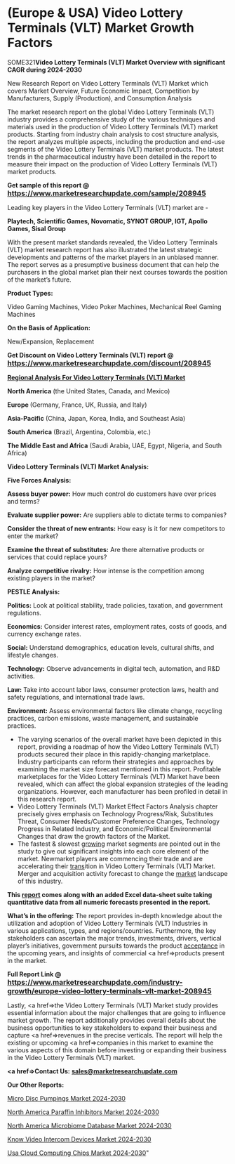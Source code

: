 # (Europe & USA) Video Lottery Terminals (VLT) Market Growth Factors

SOME321<strong>Video Lottery Terminals (VLT) Market Overview with significant CAGR during 2024-2030</strong>

New Research Report on Video Lottery Terminals (VLT) Market which covers Market Overview, Future Economic Impact, Competition by Manufacturers, Supply (Production), and Consumption Analysis

The market research report on the global Video Lottery Terminals (VLT) industry provides a comprehensive study of the various techniques and materials used in the production of Video Lottery Terminals (VLT) market products. Starting from industry chain analysis to cost structure analysis, the report analyzes multiple aspects, including the production and end-use segments of the Video Lottery Terminals (VLT) market products. The latest trends in the pharmaceutical industry have been detailed in the report to measure their impact on the production of Video Lottery Terminals (VLT) market products.

<strong>Get sample of this report @ <a href=https://www.marketresearchupdate.com/sample/208945><font size=3 color=#0000ff>https://www.marketresearchupdate.com/sample/208945</font></a></strong>

Leading key players in the Video Lottery Terminals (VLT) market are -

<strong>Playtech, Scientific Games, Novomatic, SYNOT GROUP, IGT, Apollo Games, Sisal Group</strong>

With the present market standards revealed, the Video Lottery Terminals (VLT) market research report has also illustrated the latest strategic developments and patterns of the market players in an unbiased manner. The report serves as a presumptive business document that can help the purchasers in the global market plan their next courses towards the position of the market’s future.

<strong>Product Types:</strong>

Video Gaming Machines, Video Poker Machines, Mechanical Reel Gaming Machines

<strong>On the Basis of Application:</strong>

New/Expansion, Replacement

<strong>Get Discount on Video Lottery Terminals (VLT) report @ <a href=https://www.marketresearchupdate.com/discount/208945><font size=3 color=#0000ff>https://www.marketresearchupdate.com/discount/208945</font></a></strong>

<strong><u><b>Regional Analysis For Video Lottery Terminals (VLT) Market</b></u></strong>

<strong><b>North America</b></strong> (the United States, Canada, and Mexico)

<strong><b>Europe </b></strong>(Germany, France, UK, Russia, and Italy)

<strong><b>Asia-Pacific</b></strong> (China, Japan, Korea, India, and Southeast Asia)

<strong><b>South America</b></strong> (Brazil, Argentina, Colombia, etc.)

<strong><b>The Middle East and Africa</b></strong> (Saudi Arabia, UAE, Egypt, Nigeria, and South Africa)

<strong>Video Lottery Terminals (VLT) Market Analysis:</strong>

<strong>Five Forces Analysis:</strong>

<strong>Assess buyer power:</strong> How much control do customers have over prices and terms?

<strong>Evaluate supplier power:</strong> Are suppliers able to dictate terms to companies?

<strong>Consider the threat of new entrants:</strong> How easy is it for new competitors to enter the market?

<strong>Examine the threat of substitutes:</strong> Are there alternative products or services that could replace yours?

<strong>Analyze competitive rivalry:</strong> How intense is the competition among existing players in the market?

<strong>PESTLE Analysis:</strong>

<strong>Politics:</strong> Look at political stability, trade policies, taxation, and government regulations.

<strong>Economics:</strong> Consider interest rates, employment rates, costs of goods, and currency exchange rates.

<strong>Social:</strong> Understand demographics, education levels, cultural shifts, and lifestyle changes.

<strong>Technology:</strong> Observe advancements in digital tech, automation, and R&D activities.

<strong>Law:</strong> Take into account labor laws, consumer protection laws, health and safety regulations, and international trade laws.

<strong>Environment:</strong> Assess environmental factors like climate change, recycling practices, carbon emissions, waste management, and sustainable practices.

<ul>
  <li>The varying scenarios of the overall market have been depicted in this report, providing a roadmap of how the Video Lottery Terminals (VLT) products secured their place in this rapidly-changing marketplace. Industry participants can reform their strategies and approaches by examining the market size forecast mentioned in this report. Profitable marketplaces for the Video Lottery Terminals (VLT) Market have been revealed, which can affect the global expansion strategies of the leading organizations. However, each manufacturer has been profiled in detail in this research report.</li>
  <li>Video Lottery Terminals (VLT) Market Effect Factors Analysis chapter precisely gives emphasis on Technology Progress/Risk, Substitutes Threat, Consumer Needs/Customer Preference Changes, Technology Progress in Related Industry, and Economic/Political Environmental Changes that draw the growth factors of the Market.</li>
  <li>The fastest &amp; slowest <a href=ASDF991299>growing</a> market segments are pointed out in the study to give out significant insights into each core element of the market. Newmarket players are commencing their trade and are accelerating their <a href=>trans</a>ition in Video Lottery Terminals (VLT) Market. Merger and acquisition activity forecast to change the <a href=>market</a> landscape of this industry.</li>
</ul>
<strong>This <a href=>report</a> comes along with an added Excel data-sheet suite taking quantitative data from all numeric forecasts presented in the report.</strong>

<strong>What’s in the offering:</strong> The report provides in-depth knowledge about the utilization and adoption of Video Lottery Terminals (VLT) Industries in various applications, types, and regions/countries. Furthermore, the key stakeholders can ascertain the major trends, investments, drivers, vertical player’s initiatives, government pursuits towards the product <a href=ASDF881288>acceptance</a> in the upcoming years, and insights of commercial <a href=>products</a> present in the market.

<strong>Full Report Link @ <a href=https://www.marketresearchupdate.com/industry-growth/europe-video-lottery-terminals-vlt-market-208945><font size=3 color=#0000ff>https://www.marketresearchupdate.com/industry-growth/europe-video-lottery-terminals-vlt-market-208945</font></a></strong>

Lastly, <a href=>the</a> Video Lottery Terminals (VLT) Market study provides essential information about the major challenges that are going to influence market growth. The report additionally provides overall details about the business opportunities to key stakeholders to expand their business and capture <a href=>revenues</a> in the precise verticals. The report will help the existing or upcoming <a href=>companies</a> in this market to examine the various aspects of this domain before investing or expanding their business in the Video Lottery Terminals (VLT) market.

<strong><a href=><strong>Contact Us:</strong></a></strong>
<strong>sales@marketresearchupdate.com</strong>

<strong>Our Other Reports:</strong>

<a href=https://www.linkedin.com/pulse/micro-disc-pumpings-market-research>Micro Disc Pumpings Market 2024-2030</a>

<a href=https://www.linkedin.com/pulse/north-america-paraffin-inhibitors-market-2023>North America Paraffin Inhibitors Market 2024-2030</a>

<a href=https://www.linkedin.com/pulse/north-america-microbiome-database-market-2023-2030-sttif/>North America Microbiome Database Market 2024-2030</a>

<a href=https://www.linkedin.com/pulse/know-video-intercom-devices-market-advanced-eoiec/>Know Video Intercom Devices Market 2024-2030</a>

<a href=https://www.linkedin.com/pulse/usa-cloud-computing-chips-market-continues-rapid-growth-xxpoc/>Usa Cloud Computing Chips Market 2024-2030</a>"
